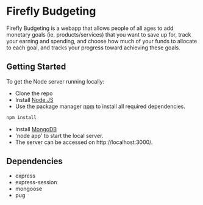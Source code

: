 # Firefly Budgeting

Firefly Budgeting is a webapp that allows people of all ages to add monetary goals (ie. products/services) that you want to save up for, track your earning and spending, and choose how much of your funds to allocate to each goal, and tracks your progress toward achieving these goals. 

## Getting Started

To get the Node server running locally:

- Clone the repo
- Install [Node.JS](https://nodejs.org/en/)
- Use the package manager [npm](https://nodejs.org/en/download/) to install all required dependencies.
```bash
npm install
```

- Install [MongoDB](https://www.mongodb.com/try/download/community)
- 'node app' to start the local server.
- The server can be accessed on http://localhost:3000/.

## Dependencies
- express
- express-session
- mongoose
- pug

